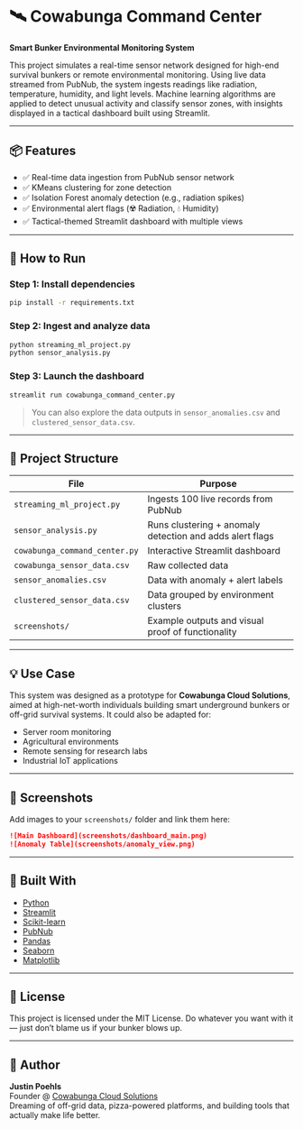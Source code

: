 # 🛰️ Cowabunga Command Center

**Smart Bunker Environmental Monitoring System**

This project simulates a real-time sensor network designed for high-end survival bunkers or remote environmental monitoring. Using live data streamed from PubNub, the system ingests readings like radiation, temperature, humidity, and light levels. Machine learning algorithms are applied to detect unusual activity and classify sensor zones, with insights displayed in a tactical dashboard built using Streamlit.

---

## 📦 Features

- ✅ Real-time data ingestion from PubNub sensor network
- ✅ KMeans clustering for zone detection
- ✅ Isolation Forest anomaly detection (e.g., radiation spikes)
- ✅ Environmental alert flags (☢️ Radiation, 💧 Humidity)
- ✅ Tactical-themed Streamlit dashboard with multiple views

---

## 🚀 How to Run

### Step 1: Install dependencies

```bash
pip install -r requirements.txt
```

### Step 2: Ingest and analyze data

```bash
python streaming_ml_project.py
python sensor_analysis.py
```

### Step 3: Launch the dashboard

```bash
streamlit run cowabunga_command_center.py
```

> You can also explore the data outputs in `sensor_anomalies.csv` and `clustered_sensor_data.csv`.

---

## 📂 Project Structure

| File | Purpose |
|------|---------|
| `streaming_ml_project.py` | Ingests 100 live records from PubNub |
| `sensor_analysis.py` | Runs clustering + anomaly detection and adds alert flags |
| `cowabunga_command_center.py` | Interactive Streamlit dashboard |
| `cowabunga_sensor_data.csv` | Raw collected data |
| `sensor_anomalies.csv` | Data with anomaly + alert labels |
| `clustered_sensor_data.csv` | Data grouped by environment clusters |
| `screenshots/` | Example outputs and visual proof of functionality |

---

## 💡 Use Case

This system was designed as a prototype for **Cowabunga Cloud Solutions**, aimed at high-net-worth individuals building smart underground bunkers or off-grid survival systems. It could also be adapted for:

- Server room monitoring
- Agricultural environments
- Remote sensing for research labs
- Industrial IoT applications

---

## 📸 Screenshots

Add images to your `screenshots/` folder and link them here:

```markdown
![Main Dashboard](screenshots/dashboard_main.png)
![Anomaly Table](screenshots/anomaly_view.png)
```

---

## 🧠 Built With

- [Python](https://www.python.org/)
- [Streamlit](https://streamlit.io/)
- [Scikit-learn](https://scikit-learn.org/)
- [PubNub](https://www.pubnub.com/)
- [Pandas](https://pandas.pydata.org/)
- [Seaborn](https://seaborn.pydata.org/)
- [Matplotlib](https://matplotlib.org/)

---

## 📄 License

This project is licensed under the MIT License. Do whatever you want with it — just don’t blame us if your bunker blows up.

---

## 🤘 Author

**Justin Poehls**  
Founder @ [Cowabunga Cloud Solutions](https://cowabungacloud.com)  
Dreaming of off-grid data, pizza-powered platforms, and building tools that actually make life better.
